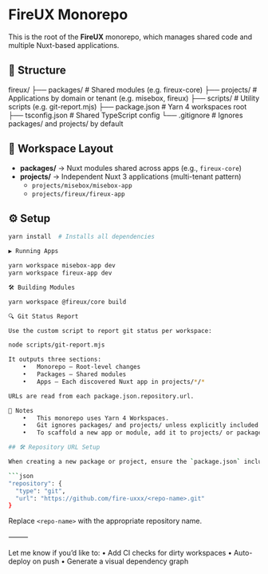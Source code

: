 # FireUX Monorepo

This is the root of the **FireUX** monorepo, which manages shared code and multiple Nuxt-based applications.

## 📁 Structure

fireux/
├── packages/ # Shared modules (e.g. fireux-core)
├── projects/ # Applications by domain or tenant (e.g. misebox, fireux)
├── scripts/ # Utility scripts (e.g. git-report.mjs)
├── package.json # Yarn 4 workspaces root
├── tsconfig.json # Shared TypeScript config
└── .gitignore # Ignores packages/ and projects/ by default

## 🧩 Workspace Layout

- **packages/** → Nuxt modules shared across apps (e.g., `fireux-core`)
- **projects/** → Independent Nuxt 3 applications (multi-tenant pattern)
  - `projects/misebox/misebox-app`
  - `projects/fireux/fireux-app`

## ⚙️ Setup

````bash
yarn install  # Installs all dependencies

▶️ Running Apps

yarn workspace misebox-app dev
yarn workspace fireux-app dev

🛠️ Building Modules

yarn workspace @fireux/core build

🔍 Git Status Report

Use the custom script to report git status per workspace:

node scripts/git-report.mjs

It outputs three sections:
	•	Monorepo — Root-level changes
	•	Packages — Shared modules
	•	Apps — Each discovered Nuxt app in projects/*/*

URLs are read from each package.json.repository.url.

🧠 Notes
	•	This monorepo uses Yarn 4 Workspaces.
	•	Git ignores packages/ and projects/ unless explicitly included.
	•	To scaffold a new app or module, add it to projects/ or packages/ and update package.json > workspaces.

## 🛠️ Repository URL Setup

When creating a new package or project, ensure the `package.json` includes the correct `repository.url` field. This should point to the Git repository for the package or project. For example:

```json
"repository": {
  "type": "git",
  "url": "https://github.com/fire-uxxx/<repo-name>.git"
}
````

Replace `<repo-name>` with the appropriate repository name.

⸻

Let me know if you’d like to:
• Add CI checks for dirty workspaces
• Auto-deploy on push
• Generate a visual dependency graph
